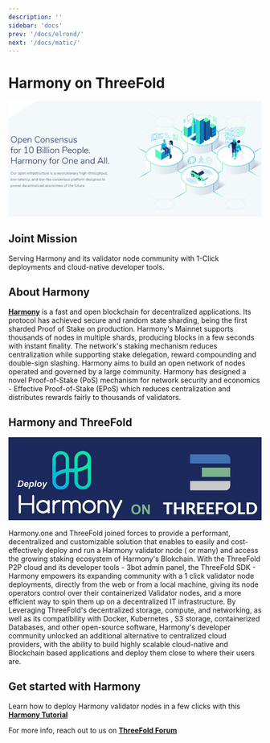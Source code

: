 ```yaml
---
description: ''
sidebar: 'docs'
prev: '/docs/elrond/'
next: '/docs/matic/'
---
```


# Harmony on ThreeFold

![](./img/harmony1.png)


 ## Joint Mission
 
Serving Harmony and its validator node community with 1-Click deployments and cloud-native developer tools.

## About Harmony

**[Harmony](https://harmony.one/)** is a fast and open blockchain for decentralized applications. Its protocol has achieved secure and random state sharding, being the first sharded Proof of Stake on production. Harmony's Mainnet supports thousands of nodes in multiple shards, producing blocks in a few seconds with instant finality. The network's staking mechanism reduces centralization while supporting stake delegation, reward compounding and double-sign slashing. Harmony aims to build an open network of nodes operated and governed by a large community. Harmony has designed a novel Proof-of-Stake (PoS) mechanism for network security and economics - Effective Proof-of-Stake (EPoS) which reduces centralization and distributes rewards fairly to thousands of validators.


## Harmony and ThreeFold

![](./img/harmony2.png)


Harmony.one and ThreeFold joined forces to provide a performant, decentralized and customizable solution that enables to easily and cost-effectively deploy and run a Harmony validator node ( or many) and access the growing staking ecosystem of Harmony's Blokchain. 
With the ThreeFold P2P cloud and its developer tools - 3bot admin panel, the ThreeFold SDK - Harmony empowers its expanding community with a 1 click validator node deployments, directly from the web or from a local machine, giving its node operators control over their containerized Validator nodes, and a more efficient way to spin them up on a decentralized IT infrastructure. 
By Leveraging ThreeFold's decentralized storage, compute, and networking, as well as its compatibility with Docker, Kubernetes ​​​​​​​, S3 storage, containerized Databases, and other open-source software, Harmony's developer community unlocked an additional alternative to centralized cloud providers, with the ability to build highly scalable cloud-native and Blockchain based applications and deploy them close to where their users are.

## Get started with Harmony

Learn how to deploy Harmony validator nodes in a few clicks with this **[Harmony Tutorial](https://forum.threefold.io/t/setting-up-a-harmony-node-on-the-threefold-grid/476)**

For more info, reach out to us on **[ThreeFold Forum](https://forum.threefold.io/)**
